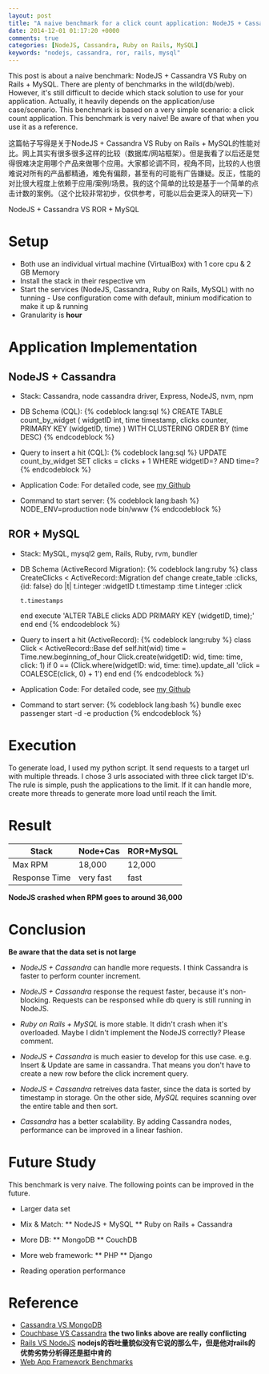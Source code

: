 ```yaml
---
layout: post
title: "A naive benchmark for a click count application: NodeJS + Cassandra VS ROR + MySQL 简单性能对比（基于一个点击计数应用）"
date: 2014-12-01 01:17:20 +0000
comments: true
categories: [NodeJS, Cassandra, Ruby on Rails, MySQL]
keywords: "nodejs, cassandra, ror, rails, mysql"
---
```

This post is about a naive benchmark: NodeJS + Cassandra VS Ruby on Rails + MySQL. There are plenty of benchmarks in the wild(db/web). However, it's still difficult to decide which stack solution to use for your application. Actually, it heavily depends on the application/use case/scenario. This benchmark is based on a very simple scenario: a click count application. This benchmark is very naive! Be aware of that when you use it as a reference.

这篇帖子写得是关于NodeJS + Cassandra VS Ruby on Rails + MySQL的性能对比。网上其实有很多很多这样的比较（数据库/网站框架）。但是我看了以后还是觉得很难决定用哪个产品来做哪个应用。大家都论调不同，视角不同，比较的人也很难说对所有的产品都精通，难免有偏颇，甚至有的可能有广告嫌疑。反正，性能的对比很大程度上依赖于应用/案例/场景。我的这个简单的比较是基于一个简单的点击计数的案例。（这个比较非常初步，仅供参考，可能以后会更深入的研究一下）
<!-- more -->
NodeJS + Cassandra VS ROR + MySQL

# Setup

* Both use an individual virtual machine (VirtualBox) with 1 core cpu & 2 GB Memory
* Install the stack in their respective vm
* Start the services (NodeJS, Cassandra, Ruby on Rails, MySQL) with no tunning - Use configuration come with default, minium modification to make it up & running
* Granularity is **hour**

# Application Implementation

## NodeJS + Cassandra

* Stack: Cassandra, node cassandra driver, Express, NodeJS, nvm, npm

* DB Schema (CQL): 
{% codeblock lang:sql %}
CREATE TABLE count_by_widget ( widgetID int, time timestamp, clicks counter, PRIMARY KEY (widgetID, time) ) WITH CLUSTERING ORDER BY (time DESC)
{% endcodeblock %}

* Query to insert a hit (CQL):
{% codeblock lang:sql %}
UPDATE count_by_widget SET clicks = clicks + 1 WHERE widgetID=? AND time=?
{% endcodeblock %}

* Application Code: For detailed code, see [my Github](https://github.com/StaymanHou/click_count_app_benchmark/tree/master/nodejs_cassandra)

* Command to start server:
{% codeblock lang:bash %}
NODE_ENV=production node bin/www
{% endcodeblock %}

## ROR + MySQL

* Stack: MySQL, mysql2 gem, Rails, Ruby, rvm, bundler

* DB Schema (ActiveRecord Migration): 
{% codeblock lang:ruby %}
class CreateClicks < ActiveRecord::Migration
  def change
    create_table :clicks, {id: false} do |t|
      t.integer :widgetID
      t.timestamp :time
      t.integer :click

      t.timestamps
    end
    execute 'ALTER TABLE clicks ADD PRIMARY KEY (widgetID, time);'
  end
end
{% endcodeblock %}

* Query to insert a hit (ActiveRecord):
{% codeblock lang:ruby %}
class Click < ActiveRecord::Base
  def self.hit(wid)
    time = Time.new.beginning_of_hour
    Click.create(widgetID: wid, time: time, click: 1) if 0 == (Click.where(widgetID: wid, time: time).update_all 'click = COALESCE(click, 0) + 1')
  end
end
{% endcodeblock %}

* Application Code: For detailed code, see [my Github](https://github.com/StaymanHou/click_count_app_benchmark/tree/master/ror_mysql)

* Command to start server:
{% codeblock lang:bash %}
bundle exec passenger start -d -e production
{% endcodeblock %}

# Execution

To generate load, I used my python script. It send requests to a target url with multiple threads. I chose 3 urls associated with three click target ID's. The rule is simple, push the applications to the limit. If it can handle more, create more threads to generate more load until reach the limit.

# Result

| Stack         | Node+Cas    | ROR+MySQL    |
| ------------- | ----------- | ------------ |
| Max RPM       | 18,000      | 12,000       |
| Response Time | very fast   | fast         |

**NodeJS crashed when RPM goes to around 36,000**

# Conclusion

**Be aware that the data set is not large**

* _NodeJS + Cassandra_ can handle more requests. I think Cassandra is faster to perform counter increment.

* _NodeJS + Cassandra_ response the request faster, because it's non-blocking. Requests can be responsed while db query is still running in NodeJS.

* _Ruby on Rails + MySQL_ is more stable. It didn't crash when it's overloaded. Maybe I didn't implement the NodeJS correctly? Please comment.

* _NodeJS + Cassandra_ is much easier to develop for this use case. e.g. Insert & Update are same in cassandra. That means you don't have to create a new row before the click increment query.

* _NodeJS + Cassandra_ retreives data faster, since the data is sorted by timestamp in storage. On the other side, _MySQL_ requires scanning over the entire table and then sort.

* _Cassandra_ has a better scalability. By adding Cassandra nodes, performance can be improved in a linear fashion.

# Future Study

This benchmark is very naive. The following points can be improved in the future.

* Larger data set

* Mix & Match:
** NodeJS + MySQL
** Ruby on Rails + Cassandra

* More DB:
** MongoDB
** CouchDB

* More web framework:
** PHP
** Django

* Reading operation performance

# Reference

* [Cassandra VS MongoDB](http://planetcassandra.org/nosql-performance-benchmarks/)
* [Couchbase VS Cassandra](http://www.couchbase.com/press-releases/couchbase-dominates-cassandra-datastax-and-mongodb-newly-released-nosql-performance-benchmark)
__the two links above are really conflicting__
* [Rails VS NodeJS](http://robbinfan.com/blog/40/ruby-off-rails) __nodejs的吞吐量貌似没有它说的那么牛，但是他对rails的优势劣势分析得还是挺中肯的__
* [Web App Framework Benchmarks](http://www.techempower.com/benchmarks/)